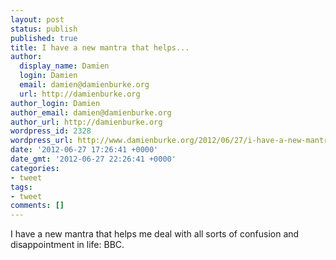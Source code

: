 ```yaml
---
layout: post
status: publish
published: true
title: I have a new mantra that helps...
author:
  display_name: Damien
  login: Damien
  email: damien@damienburke.org
  url: http://damienburke.org
author_login: Damien
author_email: damien@damienburke.org
author_url: http://damienburke.org
wordpress_id: 2328
wordpress_url: http://www.damienburke.org/2012/06/27/i-have-a-new-mantra-that-helps/
date: '2012-06-27 17:26:41 +0000'
date_gmt: '2012-06-27 22:26:41 +0000'
categories:
- tweet
tags:
- tweet
comments: []
---
```

<p>I have a new mantra that helps me deal with all sorts of confusion and disappointment in life: BBC.</p>
